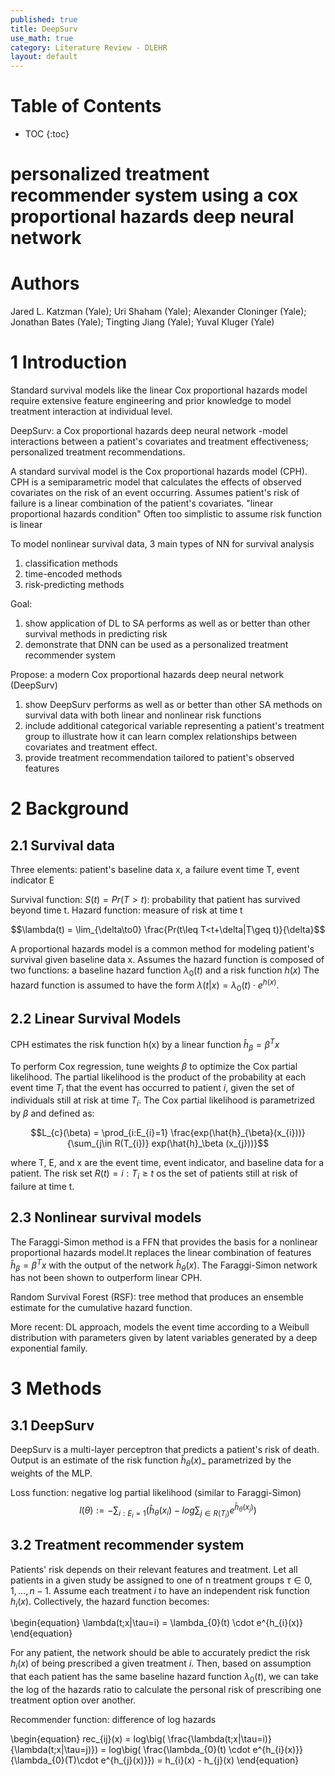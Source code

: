 ```yaml
---
published: true
title: DeepSurv
use_math: true
category: Literature Review - DLEHR
layout: default
---
```


# Table of Contents

* TOC
{:toc}

# personalized treatment recommender system using a cox proportional hazards deep neural network

# Authors

Jared L. Katzman (Yale); Uri Shaham (Yale); Alexander Cloninger (Yale); Jonathan Bates (Yale); Tingting Jiang (Yale); Yuval Kluger (Yale)


# 1 Introduction

Standard survival models like the linear Cox proportional hazards model require extensive feature engineering and prior knowledge to model treatment interaction at individual level.

DeepSurv: a Cox proportional hazards deep neural network
-model interactions between a patient's covariates and treatment effectiveness; personalized treatment recommendations.


A standard survival model is the Cox proportional hazards model (CPH).
CPH is a semiparametric model that calculates the effects of observed covariates on the risk of an event occurring.
Assumes patient's risk of failure is a linear combination of the patient's covariates. "linear proportional hazards condition"
Often too simplistic to assume risk function is linear

To model nonlinear survival data, 3 main types of NN for survival analysis
1. classification methods
2. time-encoded methods
3. risk-predicting methods

Goal: 
1. show application of DL to SA performs as well as or better than other survival methods in predicting risk
2. demonstrate that DNN can be used as a personalized treatment recommender system

Propose:
a modern Cox proportional hazards deep neural network (DeepSurv)
1. show DeepSurv performs as well as or better than other SA methods on survival data with both linear and nonlinear risk functions
2. include additional categorical variable representing a patient's treatment group to illustrate how it can learn complex relationships between covariates and treatment effect.
3. provide treatment recommendation tailored to patient's observed features

# 2 Background

## 2.1 Survival data
Three elements: patient's baseline data x, a failure event time T, event indicator E

Survival function: $S(t) = Pr(T>t)$: probability that patient has survived beyond time t.
Hazard function: measure of risk at time t

$$\lambda(t) = \lim_{\delta\to0} \frac{Pr(t\leq T<t+\delta|T\geq t)}{\delta}$$

A proportional hazards model is a common method for modeling patient's survival given baseline data x. Assumes the hazard function is composed of two functions: a baseline hazard function $\lambda_{0}(t)$ and a risk function $h(x)$
The hazard function is assumed to have the form $\lambda(t|x) = \lambda_{0}(t) \cdot e^{h(x)}$.

## 2.2 Linear Survival Models
CPH estimates the risk function h(x) by a linear function $\hat{h}_{\beta} = \beta^{T}x$

To perform Cox regression, tune weights $\beta$ to optimize the Cox partial likelihood.
The partial likelihood is the product of the probability at each event time $T_{i}$ that the event has occurred to patient $i$, given the set of individuals still at risk at time $T_{i}$. The Cox partial likelihood is parametrized by $\beta$ and defined as:

$$L_{c}(\beta) = \prod_{i:E_{i}=1} \frac{exp(\hat{h}_{\beta}(x_{i}))}{\sum_{j\in R(T_{i})} exp(\hat{h}_\beta (x_{j}))}$$

where T, E, and x are the event time, event indicator, and baseline data for a patient. The risk set $R(t)={i:T_{i}\geq t}$ os the set of patients still at risk of failure at time t.

## 2.3 Nonlinear survival models

The Faraggi-Simon method is a FFN that provides the basis for a nonlinear proportional hazards model.It replaces the linear combination of features $\hat{h}_{\beta} = \beta^{T}x$ with the output of the network $\hat{h}_{\theta}(x)$.
The Faraggi-Simon network has not been shown to outperform linear CPH. 

Random Survival Forest (RSF): tree method that produces an ensemble estimate for the cumulative hazard function.

More recent: DL approach, models the event time according to a Weibull distribution with parameters given by latent variables generated by a deep exponential family.

# 3 Methods

## 3.1 DeepSurv

DeepSurv is a multi-layer perceptron that predicts a patient's risk of death.
Output is an estimate of the risk function $\hat{h}_{\theta}(x)$_ parametrized by the weights of the MLP.

Loss function: negative log partial likelihood (similar to Faraggi-Simon)
$$l(\theta) := -\sum_{i:E_{i}=1} (\hat{h}_{\theta}(x_{i}) - log \sum_{j\in R(T_{i})} e^{\hat{h}_{\theta}(x_{j})})$$

## 3.2 Treatment recommender system

Patients' risk depends on their relevant features and treatment.
Let all patients in a given study be assigned to one of n treatment groups $\tau \in {0,1,...,n-1}$.
Assume each treatment $i$ to have an independent risk function $h_{i}(x)$. Collectively, the hazard function becomes:

\begin{equation}
\lambda(t;x|\tau=i) = \lambda_{0}(t) \cdot e^{h_{i}(x)}
\end{equation}

For any patient, the network should be able to accurately predict the risk $h_{i}(x)$ of being prescribed a given treatment $i$.
Then, based on assumption that each patient has the same baseline hazard function $\lambda_{0}(t)$, we can take the log of the hazards ratio to calculate the personal risk of prescribing one treatment option over another.

Recommender function: difference of log hazards

\begin{equation}
rec_{ij}(x) = log\big( \frac{\lambda(t;x|\tau=i)}{\lambda(t;x|\tau=j)})
= log\big( \frac{\lambda_{0}(t) \cdot e^{h_{i}(x)}}{\lambda_{0}(T)\cdot e^{h_{j}(x)}}) = h_{i}(x) - h_{j}(x)
\end{equation}




